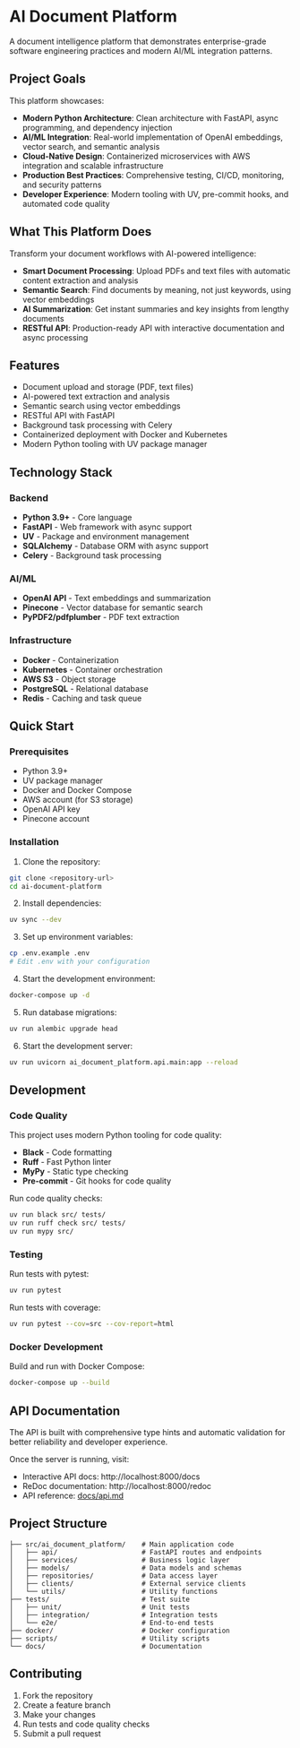 # AI Document Platform

A document intelligence platform that demonstrates enterprise-grade software engineering practices and modern AI/ML integration patterns.

## Project Goals

This platform showcases:

- **Modern Python Architecture**: Clean architecture with FastAPI, async programming, and dependency injection
- **AI/ML Integration**: Real-world implementation of OpenAI embeddings, vector search, and semantic analysis
- **Cloud-Native Design**: Containerized microservices with AWS integration and scalable infrastructure
- **Production Best Practices**: Comprehensive testing, CI/CD, monitoring, and security patterns
- **Developer Experience**: Modern tooling with UV, pre-commit hooks, and automated code quality

## What This Platform Does

Transform your document workflows with AI-powered intelligence:
- **Smart Document Processing**: Upload PDFs and text files with automatic content extraction and analysis
- **Semantic Search**: Find documents by meaning, not just keywords, using vector embeddings
- **AI Summarization**: Get instant summaries and key insights from lengthy documents
- **RESTful API**: Production-ready API with interactive documentation and async processing

## Features

- Document upload and storage (PDF, text files)
- AI-powered text extraction and analysis
- Semantic search using vector embeddings
- RESTful API with FastAPI
- Background task processing with Celery
- Containerized deployment with Docker and Kubernetes
- Modern Python tooling with UV package manager

## Technology Stack

### Backend
- **Python 3.9+** - Core language
- **FastAPI** - Web framework with async support
- **UV** - Package and environment management
- **SQLAlchemy** - Database ORM with async support
- **Celery** - Background task processing

### AI/ML
- **OpenAI API** - Text embeddings and summarization
- **Pinecone** - Vector database for semantic search
- **PyPDF2/pdfplumber** - PDF text extraction

### Infrastructure
- **Docker** - Containerization
- **Kubernetes** - Container orchestration
- **AWS S3** - Object storage
- **PostgreSQL** - Relational database
- **Redis** - Caching and task queue

## Quick Start

### Prerequisites

- Python 3.9+
- UV package manager
- Docker and Docker Compose
- AWS account (for S3 storage)
- OpenAI API key
- Pinecone account

### Installation

1. Clone the repository:
```bash
git clone <repository-url>
cd ai-document-platform
```

2. Install dependencies:
```bash
uv sync --dev
```

3. Set up environment variables:
```bash
cp .env.example .env
# Edit .env with your configuration
```

4. Start the development environment:
```bash
docker-compose up -d
```

5. Run database migrations:
```bash
uv run alembic upgrade head
```

6. Start the development server:
```bash
uv run uvicorn ai_document_platform.api.main:app --reload
```

## Development

### Code Quality

This project uses modern Python tooling for code quality:

- **Black** - Code formatting
- **Ruff** - Fast Python linter
- **MyPy** - Static type checking
- **Pre-commit** - Git hooks for code quality

Run code quality checks:
```bash
uv run black src/ tests/
uv run ruff check src/ tests/
uv run mypy src/
```

### Testing

Run tests with pytest:
```bash
uv run pytest
```

Run tests with coverage:
```bash
uv run pytest --cov=src --cov-report=html
```

### Docker Development

Build and run with Docker Compose:
```bash
docker-compose up --build
```

## API Documentation

The API is built with comprehensive type hints and automatic validation for better reliability and developer experience.

Once the server is running, visit:
- Interactive API docs: http://localhost:8000/docs
- ReDoc documentation: http://localhost:8000/redoc
- API reference: [docs/api.md](docs/api.md)

## Project Structure

```
├── src/ai_document_platform/    # Main application code
│   ├── api/                     # FastAPI routes and endpoints
│   ├── services/                # Business logic layer
│   ├── models/                  # Data models and schemas
│   ├── repositories/            # Data access layer
│   ├── clients/                 # External service clients
│   └── utils/                   # Utility functions
├── tests/                       # Test suite
│   ├── unit/                    # Unit tests
│   ├── integration/             # Integration tests
│   └── e2e/                     # End-to-end tests
├── docker/                      # Docker configuration
├── scripts/                     # Utility scripts
└── docs/                        # Documentation
```

## Contributing

1. Fork the repository
2. Create a feature branch
3. Make your changes
4. Run tests and code quality checks
5. Submit a pull request
